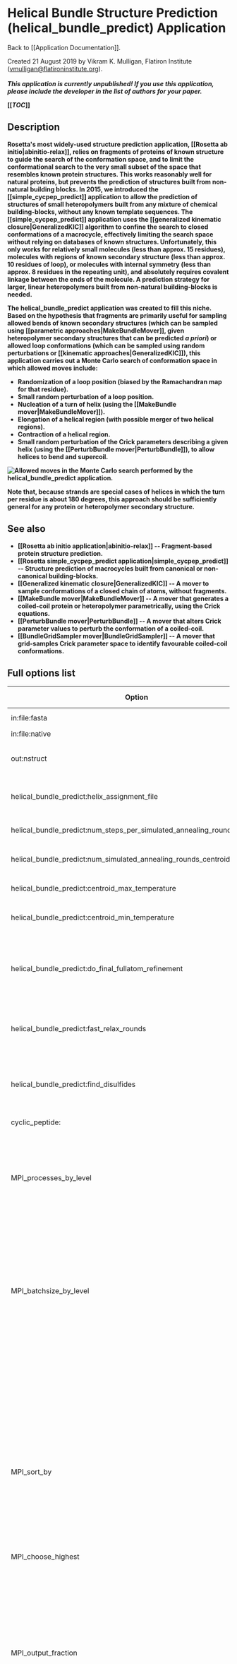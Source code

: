 # Helical Bundle Structure Prediction (helical_bundle_predict) Application

Back to [[Application Documentation]].

Created 21 August 2019 by Vikram K. Mulligan, Flatiron Institute (vmulligan@flatironinstitute.org).<br/><br/>
<b><i>This application is currently unpublished!  If you use this application, please include the developer in the list of authors for your paper.</i><br/>

[[_TOC_]]

## Description

Rosetta's most widely-used structure prediction application, [[Rosetta ab initio|abinitio-relax]], relies on fragments of proteins of known structure to guide the search of the conformation space, and to limit the conformational search to the very small subset of the space that resembles known protein structures.  This works reasonably well for natural proteins, but prevents the prediction of structures built from non-natural building blocks.  In 2015, we introduced the [[simple_cycpep_predict]] application to allow the prediction of structures of small heteropolymers built from any mixture of chemical building-blocks, without any known template sequences.  The [[simple_cycpep_predict]] application uses the [[generalized kinematic closure|GeneralizedKIC]] algorithm to confine the search to closed conformations of a macrocycle, effectively limiting the search space without relying on databases of known structures.  Unfortunately, this only works for relatively small molecules (less than approx. 15 residues), molecules with regions of known secondary structure (less than approx. 10 residues of loop), or molecules with internal symmetry (less than approx. 8 residues in the repeating unit), and absolutely requires covalent linkage between the ends of the molecule.  A prediction strategy for larger, linear heteropolymers built from non-natural building-blocks is needed.

The helical_bundle_predict application was created to fill this niche.  Based on the hypothesis that fragments are primarily useful for sampling allowed bends of known secondary structures (which can be sampled using [[parametric approaches|MakeBundleMover]], given heteropolymer secondary structures that can be predicted _a priori_) or allowed loop conformations (which can be sampled using random perturbations or [[kinematic approaches|GeneralizedKIC]]), this application carries out a Monte Carlo search of conformation space in which allowed moves include:
- Randomization of a loop position (biased by the Ramachandran map for that residue).
- Small random perturbation of a loop position.
- Nucleation of a turn of helix (using the [[MakeBundle mover|MakeBundleMover]]).
- Elongation of a helical region (with possible merger of two helical regions).
- Contraction of a helical region.
- Small random perturbation of the Crick parameters describing a given helix (using the [[PerturbBundle mover|PerturbBundle]]), to allow helices to bend and supercoil.

![Allowed moves in the Monte Carlo search performed by the helical_bundle_predict application.](helical_bundle_predict_allowed_moves.png)

Note that, because strands are special cases of helices in which the turn per residue is about 180 degrees, this approach should be sufficiently general for any protein or heteropolymer secondary structure.

## See also
- [[Rosetta ab initio application|abinitio-relax]] -- Fragment-based protein structure prediction.
- [[Rosetta simple_cycpep_predict application|simple_cycpep_predict]] -- Structure prediction of macrocycles built from canonical or non-canonical building-blocks.
- [[Generalized kinematic closure|GeneralizedKIC]] -- A mover to sample conformations of a closed chain of atoms, without fragments.
- [[MakeBundle mover|MakeBundleMover]] -- A mover that generates a coiled-coil protein or heteropolymer parametrically, using the Crick equations.
- [[PerturbBundle mover|PerturbBundle]] -- A mover that alters Crick parameter values to perturb the conformation of a coiled-coil.
- [[BundleGridSampler mover|BundleGridSampler]] -- A mover that grid-samples Crick parameter space to identify favourable coiled-coil conformations.

## Full options list

|                        Option |          Default Setting  |Type|  Description            |      
|-------------------------------|---------------------------|----|------------------------|
|                    in:file:fasta |                           | File | Fasta-formatted sequence file. |
|                    in:file:native |                           |   File | Native PDB filename. |
|                       out:nstruct |                         1 |   Int | Number of structures to generate.  (Number of structure prediction attempts) |
|     helical_bundle_predict:helix_assignment_file |                           |   File | A file containing information about the helix types and helical regions within a helical bundle. |
| helical_bundle_predict:num_steps_per_simulated_annealing_round_centroid |    1000 |   Int| Number of steps in each round of simulated annealing in centroid mode.|
| helical_bundle_predict:num_simulated_annealing_rounds_centroid |                3 |   Int | Number of rounds of simulated annealing in centroid mode. |
|helical_bundle_predict:centroid_max_temperature |                        50 |   Real| The maximum temperature during simulated annealing rounds in centroid mode. |
|helical_bundle_predict:centroid_min_temperature |                      0.62 |   Real| The minimum temperature during simulated annealing rounds in centroid mode. |
|helical_bundle_predict:do_final_fullatom_refinement | true |   Bool | If true, the initial centroid model is converted to a full-atom model and relaxed with the FastRelax protocol.  Other refinement steps, such as finding disulfides, may also be carried out.  True by default. |
|helical_bundle_predict:fast_relax_rounds | 3 |   Int | The number of rounds of FastRelax that will be applied.  Does nothing if do_final_fullatom_refinement is false.  Set to 3 by default. |
|helical_bundle_predict:find_disulfides | true |   Bool | If true, the full-atom refinement steps include trying disulfide permutations.  Does nothing if do_final_fullatom_refinement is false.  True by default. |
| cyclic_peptide:   |                           |    | 
        MPI_processes_by_level |                           | Int vect | The number of processes at each level of the parallel communications hierarchy, used only by the MPI version.  For example, '1 10 100' would mean that one emperor would talk to 10 masters, which would talk to 100 slaves (implying that each master is assigned 10 slaves).  
                               |                           |    |  Similarly, '1 100' would 
                               |                           |    |  mean that one master would 
                               |                           |    |  talk directly to 100 
                               |                           |    |  slaves.  Required for the 
                               |                           |    |  MPI version.
        MPI_batchsize_by_level |                           | (I)| The number of jobs sent at a 
                               |                           |    |  time by each communication 
                               |                           |    |  level to its children.  
                               |                           |    |  Given N levels, N-1 values 
                               |                           |    |  must be specified.  For 
                               |                           |    |  example, given 3 
                               |                           |    |  communications levels, 
                               |                           |    |  '100 10' would mean that 
                               |                           |    |  the emperor sends 100 jobs 
                               |                           |    |  at a time to each master, 
                               |                           |    |  which sends 10 jobs at a 
                               |                           |    |  time to each slave.  Must 
                               |                           |    |  be specified for the 
                               |                           |    |  simple_cycpep_predict 
                               |                           |    |  application in MPI mode.
                   MPI_sort_by |                    energy |   S| The MPI version of the 
                               |                           |    |  simple_cycpep_predict app 
                               |                           |    |  has the option of writing 
                               |                           |    |  out the top N% of 
                               |                           |    |  solutions.  This 
                               |                           |    |  determines the sort 
                               |                           |    |  metric.
            MPI_choose_highest |                     false |   B| When outputing the top N% of 
                               |                           |    |  solutions, should I choose 
                               |                           |    |  the ones with the higest 
                               |                           |    |  score for the metric 
                               |                           |    |  chosen (energy, rmsd, 
                               |                           |    |  hbonds, etc.) or lowest?  
                               |                           |    |  Default false (chose 
                               |                           |    |  lowest).
           MPI_output_fraction |                         1 |   R| The fraction of total 
                               |                           |    |  structures that will be 
                               |                           |    |  written out.  This is used 
                               |                           |    |  in conjunction with 
                               |                           |    |  'MPI_sort_by' to output 
                               |                           |    |  the top N% of job outputs. 
                               |                           |    |  For example, 
                               |                           |    |  '-MPI_output_fraction 0.05 
                               |                           |    |  -MPI_sort_by rmsd' means 
                               |                           |    |  that the 5% of structures 
                               |                           |    |  with the lowest RMSD 
                               |                           |    |  values will be written 
                               |                           |    |  out.
           MPI_stop_after_time |                           |   I| If this option is used, the 
                               |                           |    |  emperor node will send a 
                               |                           |    |  stop signal after an 
                               |                           |    |  elapsed period of time, 
                               |                           |    |  given in seconds.  Slaves 
                               |                           |    |  jobs currently running 
                               |                           |    |  will continue, but 
                               |                           |    |  intermediate masters will 
                               |                           |    |  not assign any more work.  
                               |                           |    |  Useful on HPC clusters 
                               |                           |    |  with time limits, to 
                               |                           |    |  ensure that jobs completed 
                               |                           |    |  are collected at the end.  
                               |                           |    |  Unused if not specified.
              MPI_pnear_lambda |                       0.5 |   R| In MPI mode a 
                               |                           |    |  goodness-of-funnel metric 
                               |                           |    |  is automatically 
                               |                           |    |  calculated at the end 
                               |                           |    |  (PNear).  This value may 
                               |                           |    |  be thought of as the 
                               |                           |    |  probability, from 0 to 1, 
                               |                           |    |  of the peptide being in 
                               |                           |    |  the target conformation at 
                               |                           |    |  any given time.  The 
                               |                           |    |  parameter lambda controls 
                               |                           |    |  the bredth of the Gaussian 
                               |                           |    |  (in RMSD units -- 
                               |                           |    |  Angstroms) that is used to 
                               |                           |    |  determine whether a state 
                               |                           |    |  is native-like or not.  
                               |                           |    |  Default 0.5 A.
                 MPI_pnear_kbt |                         1 |   R| In MPI mode a 
                               |                           |    |  goodness-of-funnel metric 
                               |                           |    |  is automatically 
                               |                           |    |  calculated at the end 
                               |                           |    |  (PNear).  This value may 
                               |                           |    |  be thought of as the 
                               |                           |    |  probability, from 0 to 1, 
                               |                           |    |  of the peptide being in 
                               |                           |    |  the target conformation at 
                               |                           |    |  any given time.  The 
                               |                           |    |  parameter kbt is the 
                               |                           |    |  Boltzmann temperature that 
                               |                           |    |  determines the extent to 
                               |                           |    |  which higher energy states 
                               |                           |    |  are likely to be sampled.  
                               |                           |    |  Default 1.0 Rosetta energy 
                               |                           |    |  units.
             threads_per_slave |                         1 |   I| In the multi-threaded MPI 
                               |                           |    |  compilation, this is the 
                               |                           |    |  number of threads to 
                               |                           |    |  launch per slave process.  
                               |                           |    |  Note that emperor and 
                               |                           |    |  master-layer processes do 
                               |                           |    |  not launch threads.  A 
                               |                           |    |  value of 1 (the default) 
                               |                           |    |  means that only standard 
                               |                           |    |  hierarchical process-based 
                               |                           |    |  parallelism will be used.  
                               |                           |    |  In non-MPI or non-threaded 
                               |                           |    |  compilations, this option 
                               |                           |    |  is unused.
--------------------------------------------------------------------------
